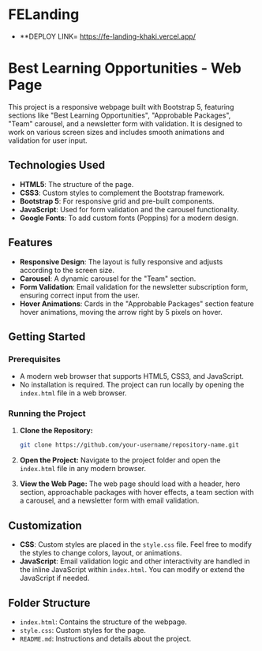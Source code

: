 # FELanding
- **DEPLOY LINK=  https://fe-landing-khaki.vercel.app/
# Best Learning Opportunities - Web Page

This project is a responsive webpage built with Bootstrap 5, featuring sections like "Best Learning Opportunities", "Approbable Packages", "Team" carousel, and a newsletter form with validation. It is designed to work on various screen sizes and includes smooth animations and validation for user input.

## Technologies Used

- **HTML5**: The structure of the page.
- **CSS3**: Custom styles to complement the Bootstrap framework.
- **Bootstrap 5**: For responsive grid and pre-built components.
- **JavaScript**: Used for form validation and the carousel functionality.
- **Google Fonts**: To add custom fonts (Poppins) for a modern design.

## Features

- **Responsive Design**: The layout is fully responsive and adjusts according to the screen size.
- **Carousel**: A dynamic carousel for the "Team" section.
- **Form Validation**: Email validation for the newsletter subscription form, ensuring correct input from the user.
- **Hover Animations**: Cards in the "Approbable Packages" section feature hover animations, moving the arrow right by 5 pixels on hover.

## Getting Started

### Prerequisites
- A modern web browser that supports HTML5, CSS3, and JavaScript.
- No installation is required. The project can run locally by opening the `index.html` file in a web browser.

### Running the Project

1. **Clone the Repository:**
    ```bash
    git clone https://github.com/your-username/repository-name.git
    ```

2. **Open the Project:**
   Navigate to the project folder and open the `index.html` file in any modern browser.

3. **View the Web Page:**
   The web page should load with a header, hero section, approachable packages with hover effects, a team section with a carousel, and a newsletter form with email validation.

## Customization

- **CSS**: Custom styles are placed in the `style.css` file. Feel free to modify the styles to change colors, layout, or animations.
- **JavaScript**: Email validation logic and other interactivity are handled in the inline JavaScript within `index.html`. You can modify or extend the JavaScript if needed.

## Folder Structure


- `index.html`: Contains the structure of the webpage.
- `style.css`: Custom styles for the page.
- `README.md`: Instructions and details about the project.


